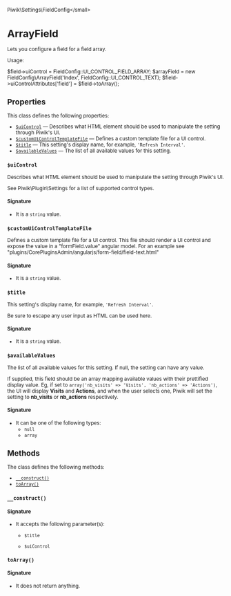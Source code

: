 <small>Piwik\Settings\FieldConfig\</small>

ArrayField
==========

Lets you configure a field for a field array.

Usage:

$field->uiControl = FieldConfig::UI_CONTROL_FIELD_ARRAY;
$arrayField = new FieldConfig\ArrayField('Index', FieldConfig::UI_CONTROL_TEXT);
$field->uiControlAttributes['field'] = $field->toArray();

Properties
----------

This class defines the following properties:

- [`$uiControl`](#$uicontrol) &mdash; Describes what HTML element should be used to manipulate the setting through Piwik's UI.
- [`$customUiControlTemplateFile`](#$customuicontroltemplatefile) &mdash; Defines a custom template file for a UI control.
- [`$title`](#$title) &mdash; This setting's display name, for example, `'Refresh Interval'`.
- [`$availableValues`](#$availablevalues) &mdash; The list of all available values for this setting.

<a name="$uicontrol" id="$uicontrol"></a>
<a name="uiControl" id="uiControl"></a>
### `$uiControl`

Describes what HTML element should be used to manipulate the setting through Piwik's UI.

See Piwik\Plugin\Settings for a list of supported control types.

#### Signature

- It is a `string` value.

<a name="$customuicontroltemplatefile" id="$customuicontroltemplatefile"></a>
<a name="customUiControlTemplateFile" id="customUiControlTemplateFile"></a>
### `$customUiControlTemplateFile`

Defines a custom template file for a UI control. This file should render a UI control and expose the value in a
"formField.value" angular model. For an example see "plugins/CorePluginsAdmin/angularjs/form-field/field-text.html"

#### Signature

- It is a `string` value.

<a name="$title" id="$title"></a>
<a name="title" id="title"></a>
### `$title`

This setting's display name, for example, `'Refresh Interval'`.

Be sure to escape any user input as HTML can be used here.

#### Signature

- It is a `string` value.

<a name="$availablevalues" id="$availablevalues"></a>
<a name="availableValues" id="availableValues"></a>
### `$availableValues`

The list of all available values for this setting. If null, the setting can have any value.

If supplied, this field should be an array mapping available values with their prettified
display value. Eg, if set to `array('nb_visits' => 'Visits', 'nb_actions' => 'Actions')`,
the UI will display **Visits** and **Actions**, and when the user selects one, Piwik will
set the setting to **nb_visits** or **nb_actions** respectively.

#### Signature

- It can be one of the following types:
    - `null`
    - `array`

Methods
-------

The class defines the following methods:

- [`__construct()`](#__construct)
- [`toArray()`](#toarray)

<a name="__construct" id="__construct"></a>
<a name="__construct" id="__construct"></a>
### `__construct()`

#### Signature

-  It accepts the following parameter(s):
    - `$title`
      
    - `$uiControl`
      

<a name="toarray" id="toarray"></a>
<a name="toArray" id="toArray"></a>
### `toArray()`

#### Signature

- It does not return anything.

